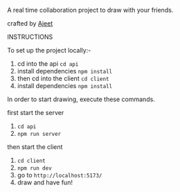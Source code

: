 A real time collaboration project to draw with your friends. 

crafted by [Ajeet](https://x.com/ajeetonx)

INSTRUCTIONS

To set up the project locally:-

1. cd into the api `cd api`
2. install dependencies `npm install`
3. then cd into the client `cd client`
4. install dependencies `npm install`

In order to start drawing, execute these commands.

first start the server

1. `cd api`
2. `npm run server`

then start the client

1. `cd client`
2. `npm run dev`
3. go to `http://localhost:5173/`
4. draw and have fun!
